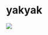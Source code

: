 # yakyak
<img src="![시연영상](https://user-images.githubusercontent.com/71512411/175065544-6b496c50-97d2-4228-9ad6-91f432fb6e0f.gif)"> 
